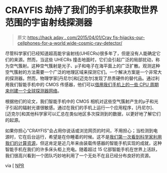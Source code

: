 # CRAYFIS 劫持了我们的手机来获取世界范围的宇宙射线探测器

> 原文:[https://hack aday . com/2015/04/01/Cray fis-hijacks-our-cellphones-for-a-world wide-cosmic-ray-detector/](https://hackaday.com/2015/04/01/crayfis-hijacks-our-cellphones-for-a-worldwide-cosmic-ray-detector/)

尽管科学家们已经知道超高能宇宙射线(UHECRs)很多年了，但是没有人能确定它们的来源。然而，当这些 UHECRs 撞击地面时，它们会引起广泛的局部扰动，称为空气簇射。这种空气簇射是光子、μ子和电子在海平面上的广泛扩散。观测这种空气簇射的方法需要一个广泛的地理区域来探测它们。一个解决方案是一个非常大的探测器。然而，物理学家[丹尼尔]和[迈克尔]发现了昂贵硬件的替代品。通过利用我们智能手机中的 CMOS 传感器，他们可以[借用我们手机上的一些 CPU 周期来创建一个全球探测器网络](http://crayfis.io/about.html)。

根据他们的论文，我们智能手机中的 CMOS 相机对这些空气簇射产生的μ子和光子引起的辐射光谱很敏感。通过在我们的手机上运行一个应用程序，[丹尼尔]、[迈克尔]和其他科学家可以汇总在类似地区多次探测到的数据，以更好地了解它们的起源。

如果你担心“CRAYFIS”会占用你说话或浏览网页的时间，不用担心；当检测到电源时，它在后台运行，希望是在你睡着的时候。这不是[我们第一次看到科学家利用我们的计算资源](http://hackaday.com/2005/09/13/how-to-foldinghome-competitively/)，但这肯定是近几年来由装载传感器的智能手机实现的成就，这种智能手机在我们的许多床头柜上充电。随着超过 15 亿部智能手机在世界上活跃，我们很高兴看到一个团队巧妙地利用了一个无处不在且已经分布良好的资源。

via [ [NPR](http://www.npr.org/2015/03/30/395800694/want-to-do-a-little-astrophysics-this-app-detects-cosmic-rays)
